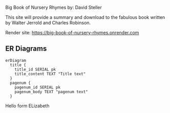 Big Book of Nursery Rhymes
by: David Steller

This site will provide a summary and download to the fabulous book written by Walter Jerrold and Charles Robinson.

Render site: https://big-book-of-nursery-rhymes.onrender.com

## ER Diagrams
```mermaid
erDiagram
  title {
    title_id SERIAL pk
    title_content TEXT "Title text"
  }
  pagenum {
    pagenum_id SERIAL pk
    pagenum_body TEXT "pagenum text"
  }
```
Hello form ELizabeth
